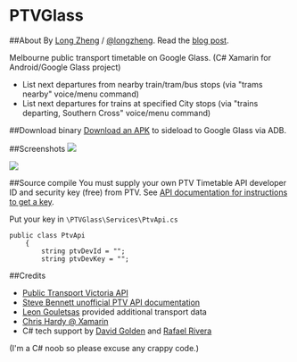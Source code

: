 # PTVGlass 

##About
By [Long Zheng](http://www.istartedsomething.com) / [@longzheng](https://twitter.com/longzheng). Read the [blog post](http://www.istartedsomething.com/20140329/making-a-google-glass-app-with-c-on-xamarin-ptvglass/).

Melbourne public transport timetable on Google Glass. (C# Xamarin for Android/Google Glass project)

- List next departures from nearby train/tram/bus stops (via "trams nearby" voice/menu command)
- List next departures for trains at specified City stops (via "trains departing, Southern Cross" voice/menu command)

##Download binary
[Download an APK](https://github.com/longzheng/PTVGlass/releases) to sideload to Google Glass via ADB.

##Screenshots
![](http://longzheng.github.io/PTVGlass/ptvglass.png)

![](http://longzheng.github.io/PTVGlass/20140326_112346_933_x.png)

##Source compile
You must supply your own PTV Timetable API developer ID and security key (free) from PTV. See [API documentation for instructions to get a key](http://stevage.github.io/PTV-API-doc/#header4).

Put your key in `\PTVGlass\Services\PtvApi.cs`

    public class PtvApi
    	{
    		string ptvDevId = "";
    		string ptvDevKey = "";

##Credits
- [Public Transport Victoria API](https://www.data.vic.gov.au/raw_data/ptv-timetable-api/6056)
- [Steve Bennett unofficial PTV API documentation](http://stevage.github.io/PTV-API-doc/#header18)
- [Leon Gouletsas](http://leon.gouletsas.com/) provided additional transport data
- [Chris Hardy @ Xamarin](https://twitter.com/chrisntr)
- C# tech support by [David Golden](https://twitter.com/GoldenTao) and [Rafael Rivera](https://twitter.com/withinrafael)

(I'm a C# noob so please excuse any crappy code.)
